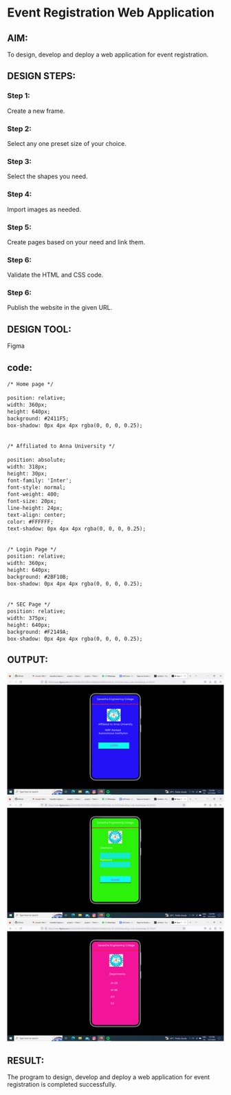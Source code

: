 # Event Registration Web Application

## AIM:
To design, develop and deploy a web application for event registration.

## DESIGN STEPS:

### Step 1:
Create a new frame.

### Step 2:
Select any one preset size of your choice.

### Step 3:
Select the shapes you need.

### Step 4:
Import images as needed.

### Step 5:
Create pages based on your need and link them.

### Step 6:

Validate the HTML and CSS code.

### Step 6:

Publish the website in the given URL.

## DESIGN TOOL:
Figma

## code:
```
/* Home page */

position: relative;
width: 360px;
height: 640px;
background: #2411F5;
box-shadow: 0px 4px 4px rgba(0, 0, 0, 0.25);


/* Affiliated to Anna University */

position: absolute;
width: 318px;
height: 30px;
font-family: 'Inter';
font-style: normal;
font-weight: 400;
font-size: 20px;
line-height: 24px;
text-align: center;
color: #FFFFFF;
text-shadow: 0px 4px 4px rgba(0, 0, 0, 0.25);


/* Login Page */
position: relative;
width: 360px;
height: 640px;
background: #2BF10B;
box-shadow: 0px 4px 4px rgba(0, 0, 0, 0.25);


/* SEC Page */
position: relative;
width: 375px;
height: 640px;
background: #F2149A;
box-shadow: 0px 4px 4px rgba(0, 0, 0, 0.25);
```
## OUTPUT:
![Output](./outs1.png)
![Output](./outs2.png)
![Output](./outs3.png)

## RESULT:
The program to design, develop and deploy a web application for event registration is completed successfully.